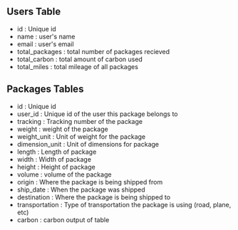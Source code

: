 ## Users Table
* id : Unique id
* name : user's name
* email : user's email
* total_packages : total number of packages recieved
* total_carbon : total amount of carbon used
* total_miles : total mileage of all packages

## Packages Tables
* id : Unique id
* user_id : Unique id of the user this package belongs to
* tracking : Tracking number of the package
* weight : weight of the package
* weight_unit : Unit of weight for the package
* dimension_unit : Unit of dimensions for package
* length : Length of package
* width : Width of package
* height : Height of package  
* volume : volume of the package
* origin : Where the package is being shipped from
* ship_date : When the package was shipped
* destination : Where the package is being shipped to
* transportation : Type of transportation the package is using (road, plane, etc)
* carbon : carbon output of table

